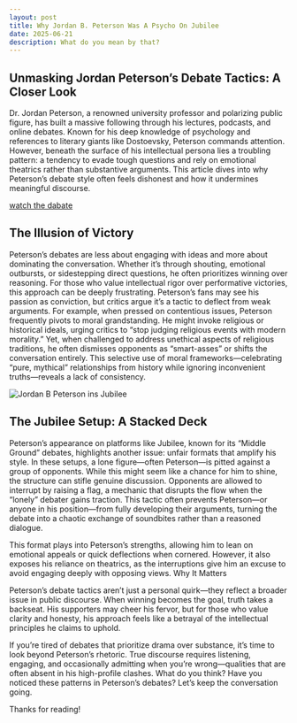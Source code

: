 ```yaml
---
layout: post
title: Why Jordan B. Peterson Was A Psycho On Jubilee
date: 2025-06-21
description: What do you mean by that?
---
```

<h2> Unmasking Jordan Peterson’s Debate Tactics: A Closer Look </h2>

Dr. Jordan Peterson, a renowned university professor and polarizing public figure, has built a massive following through his lectures, podcasts, and online debates. Known for his deep knowledge of psychology and references to literary giants like Dostoevsky, Peterson commands attention. However, beneath the surface of his intellectual persona lies a troubling pattern: a tendency to evade tough questions and rely on emotional theatrics rather than substantive arguments. This article dives into why Peterson’s debate style often feels dishonest and how it undermines meaningful discourse.

<a href="https://www.youtube.com/watch?v=Pwk5MPE_6zE"> watch the dabate </a>

<h2> The Illusion of Victory </h2>

Peterson’s debates are less about engaging with ideas and more about dominating the conversation. Whether it’s through shouting, emotional outbursts, or sidestepping direct questions, he often prioritizes winning over reasoning. For those who value intellectual rigor over performative victories, this approach can be deeply frustrating. Peterson’s fans may see his passion as conviction, but critics argue it’s a tactic to deflect from weak arguments.
For example, when pressed on contentious issues, Peterson frequently pivots to moral grandstanding. He might invoke religious or historical ideals, urging critics to “stop judging religious events with modern morality.” Yet, when challenged to address unethical aspects of religious traditions, he often dismisses opponents as “smart-asses” or shifts the conversation entirely. This selective use of moral frameworks—celebrating “pure, mythical” relationships from history while ignoring inconvenient truths—reveals a lack of consistency.

<div class="PostImages">
  <img src="{{ '/assets/images/jbp-on-jubilee.png' | relative_url }}" alt="Jordan B Peterson ins Jubilee" />
</div>

<h2> The Jubilee Setup: A Stacked Deck </h2>

Peterson’s appearance on platforms like Jubilee, known for its “Middle Ground” debates, highlights another issue: unfair formats that amplify his style. In these setups, a lone figure—often Peterson—is pitted against a group of opponents. While this might seem like a chance for him to shine, the structure can stifle genuine discussion. Opponents are allowed to interrupt by raising a flag, a mechanic that disrupts the flow when the “lonely” debater gains traction. This tactic often prevents Peterson—or anyone in his position—from fully developing their arguments, turning the debate into a chaotic exchange of soundbites rather than a reasoned dialogue.

This format plays into Peterson’s strengths, allowing him to lean on emotional appeals or quick deflections when cornered. However, it also exposes his reliance on theatrics, as the interruptions give him an excuse to avoid engaging deeply with opposing views.
Why It Matters

Peterson’s debate tactics aren’t just a personal quirk—they reflect a broader issue in public discourse. When winning becomes the goal, truth takes a backseat. His supporters may cheer his fervor, but for those who value clarity and honesty, his approach feels like a betrayal of the intellectual principles he claims to uphold.

If you’re tired of debates that prioritize drama over substance, it’s time to look beyond Peterson’s rhetoric. True discourse requires listening, engaging, and occasionally admitting when you’re wrong—qualities that are often absent in his high-profile clashes.
What do you think? Have you noticed these patterns in Peterson’s debates? Let’s keep the conversation going.

Thanks for reading!
